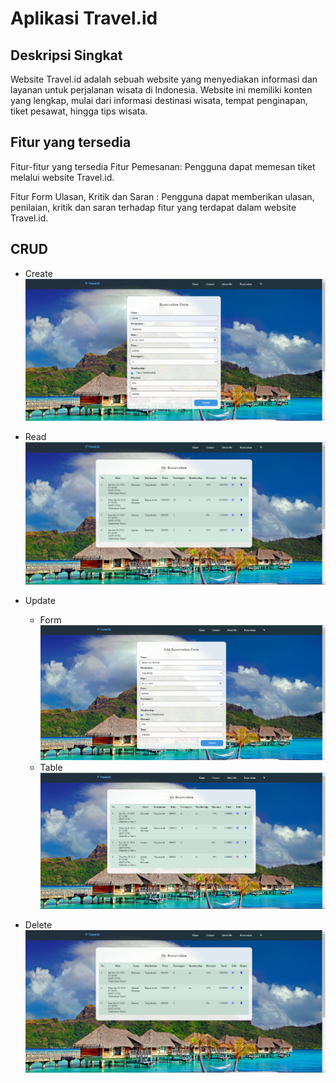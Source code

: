 # Aplikasi Travel.id

## Deskripsi Singkat

Website Travel.id adalah sebuah website yang menyediakan informasi dan layanan untuk perjalanan wisata di Indonesia. Website ini memiliki konten yang lengkap, mulai dari informasi destinasi wisata, tempat penginapan, tiket pesawat, hingga tips wisata.

## Fitur yang tersedia

Fitur-fitur yang tersedia
Fitur Pemesanan: Pengguna dapat memesan tiket melalui website Travel.id.

Fitur Form Ulasan, Kritik dan Saran : Pengguna dapat memberikan ulasan, penilaian, kritik dan saran terhadap fitur yang terdapat dalam website Travel.id.

## CRUD

- Create
  ![](public/img/doc/create.png)

- Read
  ![](public/img/doc/read.png)

- Update

  - Form
    ![](public/img/doc/update-form.png)
  - Table
    ![](public/img/doc/update-table.png)

- Delete
  ![](public/img/doc/delete.png)
